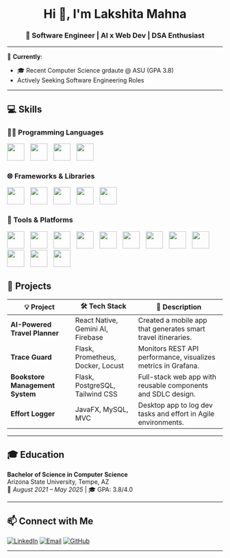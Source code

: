 
<h1 align="center">Hi 👋, I'm Lakshita Mahna</h1>
<h3 align="center">🚀 Software Engineer | AI x Web Dev | DSA Enthusiast</h3>

---

🧠 **Currently**:
- 🎓 Recent Computer Science grdaute @ ASU (GPA 3.8)
- Actively Seeking Software Engineering Roles
---

## 💻 Skills

### 👩‍💻 Programming Languages  
<p>
  <img src="https://cdn.jsdelivr.net/gh/devicons/devicon/icons/python/python-original.svg" width="40" style="margin-right:10px;" />
  <img src="https://cdn.jsdelivr.net/gh/devicons/devicon/icons/java/java-original.svg" width="40" style="margin-right:10px;" />
  <img src="https://cdn.jsdelivr.net/gh/devicons/devicon/icons/javascript/javascript-original.svg" width="40" style="margin-right:10px;" />
  <img src="https://cdn.jsdelivr.net/gh/devicons/devicon/icons/sqlite/sqlite-original.svg" width="40" style="margin-right:10px;" />
</p>

### 🌐 Frameworks & Libraries  
<p>
  <img src="https://cdn.jsdelivr.net/gh/devicons/devicon/icons/react/react-original.svg" width="40" style="margin-right:10px;" />
  <img src="https://cdn.jsdelivr.net/gh/devicons/devicon/icons/flask/flask-original.svg" width="40" style="margin-right:10px;" />
  <img src="https://cdn.jsdelivr.net/gh/devicons/devicon/icons/spring/spring-original.svg" width="40" style="margin-right:10px;" />
  <img src="https://cdn.jsdelivr.net/gh/devicons/devicon/icons/nodejs/nodejs-original.svg" width="40" style="margin-right:10px;" />
  <img src="https://cdn.jsdelivr.net/gh/devicons/devicon/icons/javafx/javafx-original.svg" width="40" style="margin-right:10px;" />
</p>

### 🧰 Tools & Platforms  
<p>
  <img src="https://cdn.jsdelivr.net/gh/devicons/devicon/icons/docker/docker-original.svg" width="40" style="margin-right:10px;" />
  <img src="https://cdn.jsdelivr.net/gh/devicons/devicon/icons/github/github-original.svg" width="40" style="margin-right:10px;" />
  <img src="https://cdn.jsdelivr.net/gh/devicons/devicon/icons/git/git-original.svg" width="40" style="margin-right:10px;" />
  <img src="https://cdn.jsdelivr.net/gh/devicons/devicon/icons/amazonwebservices/amazonwebservices-original.svg" width="40" style="margin-right:10px;" />
  <img src="https://cdn.jsdelivr.net/gh/devicons/devicon/icons/firebase/firebase-plain.svg" width="40" style="margin-right:10px;" />
  <img src="https://cdn.jsdelivr.net/gh/devicons/devicon/icons/postgresql/postgresql-original.svg" width="40" style="margin-right:10px;" />
  <img src="https://cdn.jsdelivr.net/gh/devicons/devicon/icons/mongodb/mongodb-original.svg" width="40" style="margin-right:10px;" />
  <img src="https://cdn.jsdelivr.net/gh/devicons/devicon/icons/mysql/mysql-original.svg" width="40" style="margin-right:10px;" />
  <img src="https://cdn.jsdelivr.net/gh/devicons/devicon/icons/linux/linux-original.svg" width="40" style="margin-right:10px;" />
  <img src="https://cdn.jsdelivr.net/gh/devicons/devicon/icons/vscode/vscode-original.svg" width="40" style="margin-right:10px;" />
  <img src="https://cdn.jsdelivr.net/gh/devicons/devicon/icons/selenium/selenium-original.svg" width="40" style="margin-right:10px;" />
  <img src="https://cdn.jsdelivr.net/gh/devicons/devicon/icons/postman/postman-original.svg" width="40" style="margin-right:10px;" />
</p>


## 🧪 Projects

| 💡 Project | 🛠️ Tech Stack | 📄 Description |
|-----------|----------------|----------------|
| **AI-Powered Travel Planner** | React Native, Gemini AI, Firebase | Created a mobile app that generates smart travel itineraries. |
| **Trace Guard** | Flask, Prometheus, Docker, Locust | Monitors REST API performance, visualizes metrics in Grafana. |
| **Bookstore Management System** | Flask, PostgreSQL, Tailwind CSS | Full-stack web app with reusable components and SDLC design. |
| **Effort Logger** | JavaFX, MySQL, MVC | Desktop app to log dev tasks and effort in Agile environments. |

---

## 🎓 Education

**Bachelor of Science in Computer Science**  
Arizona State University, Tempe, AZ  
📅 *August 2021 – May 2025* | 🎓 GPA: 3.8/4.0  


---



## 📫 Connect with Me

[![LinkedIn](https://img.shields.io/badge/-LinkedIn-0A66C2?style=flat&logo=linkedin&logoColor=white)](https://linkedin.com/in/lmahna)
[![Email](https://img.shields.io/badge/-lakshitamahna@gmail.com-D14836?style=flat&logo=gmail&logoColor=white)](mailto:lakshitamahna@gmail.com)
[![GitHub](https://img.shields.io/badge/-mahnalak-black?style=flat&logo=github)](https://github.com/mahnalak)

---
